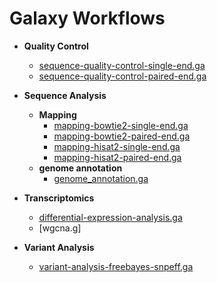 # Galaxy Workflows

* **Quality Control**
    + [sequence-quality-control-single-end.ga](https://raw.githubusercontent.com/MingChen0919/galaxy-workflows/master/sequence-quality-control-single-end.ga)
    + [sequence-quality-control-paired-end.ga](https://raw.githubusercontent.com/MingChen0919/galaxy-workflows/master/sequence-quality-control-paired-end.ga)

* **Sequence Analysis**
    - **Mapping**
        + [mapping-bowtie2-single-end.ga](https://raw.githubusercontent.com/MingChen0919/galaxy-workflows/master/mapping-bowtie2-single-end.ga)
        + [mapping-bowtie2-paired-end.ga](https://raw.githubusercontent.com/MingChen0919/galaxy-workflows/master/mapping-bowtie2-paired-end.ga)
        + [mapping-hisat2-single-end.ga](https://raw.githubusercontent.com/MingChen0919/galaxy-workflows/master/mapping-hisat2-single-end.ga)
        + [mapping-hisat2-paired-end.ga](https://raw.githubusercontent.com/MingChen0919/galaxy-workflows/master/mapping-hisat2-paired-end.ga)
    - **genome annotation**
        + [genome_annotation.ga](https://raw.githubusercontent.com/MingChen0919/galaxy-workflows/master/genome_annotation.ga)
    
* **Transcriptomics**
    + [differential-expression-analysis.ga](https://raw.githubusercontent.com/MingChen0919/galaxy-workflows/master/differential-expression-analysis.ga)
    + [wgcna.g]

* **Variant Analysis**
    + [variant-analysis-freebayes-snpeff.ga](https://raw.githubusercontent.com/MingChen0919/galaxy-workflows/master/variant-analysis-freebayes-snpeff.ga)